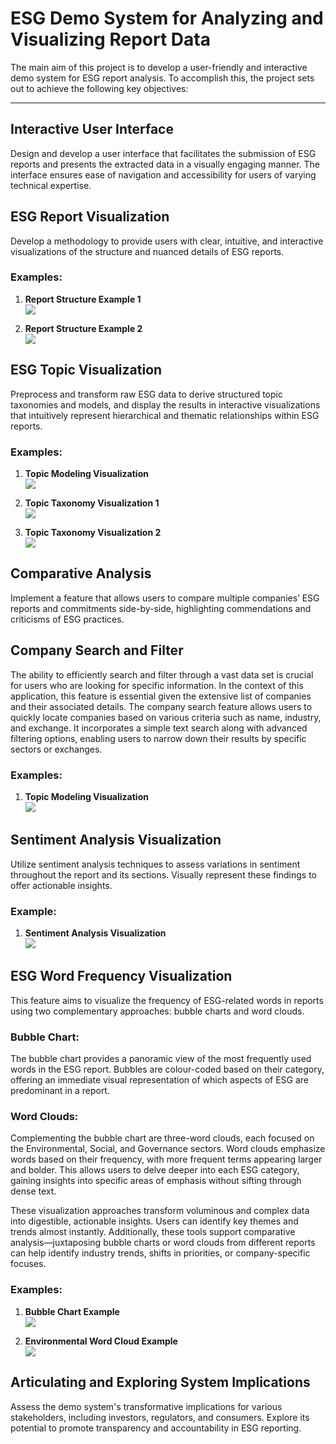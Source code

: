 # ESG Demo System for Analyzing and Visualizing Report Data

The main aim of this project is to develop a user-friendly and interactive demo system for ESG report analysis. To accomplish this, the project sets out to achieve the following key objectives:

---

## Interactive User Interface

Design and develop a user interface that facilitates the submission of ESG reports and presents the extracted data in a visually engaging manner. The interface ensures ease of navigation and accessibility for users of varying technical expertise.

## ESG Report Visualization

Develop a methodology to provide users with clear, intuitive, and interactive visualizations of the structure and nuanced details of ESG reports.

### Examples:
1. **Report Structure Example 1**  
   ![](examples/report_structure_1.png)

2. **Report Structure Example 2**  
   ![](examples/report_structure_2.png)

## ESG Topic Visualization

Preprocess and transform raw ESG data to derive structured topic taxonomies and models, and display the results in interactive visualizations that intuitively represent hierarchical and thematic relationships within ESG reports.

### Examples:
1. **Topic Modeling Visualization**  
   ![](examples/topic_modelling.png)

2. **Topic Taxonomy Visualization 1**  
   ![](examples/topic_taxonomy_1.png)

3. **Topic Taxonomy Visualization 2**  
   ![](examples/topic_taxonomy_2.png)

## Comparative Analysis

Implement a feature that allows users to compare multiple companies’ ESG reports and commitments side-by-side, highlighting commendations and criticisms of ESG practices.

## Company Search and Filter

The ability to efficiently search and filter through a vast data set is crucial for users who are looking for specific information. In the context of this application, this feature is essential given the extensive list of companies and their associated details. The company search feature allows users to quickly locate companies based on various criteria such as name, industry, and exchange. It incorporates a simple text search along with advanced filtering options, enabling users to narrow down their results by specific sectors or exchanges.

### Examples:
1. **Topic Modeling Visualization**  
   ![](examples/searchpage.png)

## Sentiment Analysis Visualization

Utilize sentiment analysis techniques to assess variations in sentiment throughout the report and its sections. Visually represent these findings to offer actionable insights.

### Example:  

1. **Sentiment Analysis Visualization**  
   ![](examples/sentiment_analysis.png)

## ESG Word Frequency Visualization

This feature aims to visualize the frequency of ESG-related words in reports using two complementary approaches: bubble charts and word clouds.

### Bubble Chart:
The bubble chart provides a panoramic view of the most frequently used words in the ESG report. Bubbles are colour-coded based on their category, offering an immediate visual representation of which aspects of ESG are predominant in a report.

### Word Clouds:
Complementing the bubble chart are three-word clouds, each focused on the Environmental, Social, and Governance sectors. Word clouds emphasize words based on their frequency, with more frequent terms appearing larger and bolder. This allows users to delve deeper into each ESG category, gaining insights into specific areas of emphasis without sifting through dense text.

These visualization approaches transform voluminous and complex data into digestible, actionable insights. Users can identify key themes and trends almost instantly. Additionally, these tools support comparative analysis—juxtaposing bubble charts or word clouds from different reports can help identify industry trends, shifts in priorities, or company-specific focuses.

### Examples:
1. **Bubble Chart Example**  
   ![](examples/comparative_words.png)

2. **Environmental Word Cloud Example**  
   ![](examples/word_frequency.png)

## Articulating and Exploring System Implications

Assess the demo system's transformative implications for various stakeholders, including investors, regulators, and consumers. Explore its potential to promote transparency and accountability in ESG reporting.
